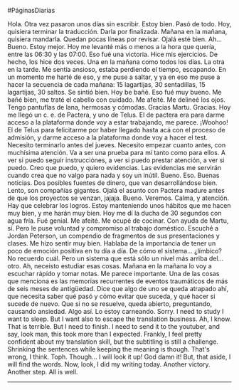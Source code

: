 #PáginasDiarias 

Hola. Otra vez pasaron unos días sin escribir. Estoy bien. Pasó de todo. Hoy, quisiera terminar la traducción. Darla por finalizada. Mañana en la mañana, quisiera mandarla. Quedan pocas líneas por revisar. Ojalá esté bien. Ah... Bueno. Estoy mejor. Hoy me levanté más o menos a la hora que quería, entre las 06:30 y las 07:00. Eso fué una victoria. Hice mis ejercicios. De hecho, los hice dos veces. Una en la mañana como todos los días. La otra en la tarde. Me sentía ansioso, estaba perdiendo el tiempo, escapando. En un momento me harté de eso, y me puse a saltar, y ya en eso me puse a hacer la secuencia de cada mañana: 15 lagartijas, 30 sentadillas, 15 lagartijas, 30 saltos. Se sintió bien. Hoy be bañé. Eso fué muy bueno. Me bañé bien, me traté el cabello con cuidado. Me afeité. Me delineé los ojos. Tengo pantuflas de lana, hermosas y cómodas. Gracias Martu. Gracias. Hoy me llegó un c. e. de Pactera, y uno de Telus. El de pactera era para darme acceso a la plataforma donde voy a estar trabajando, me parece. ¡Woohoo! El de Telus para felicitarme por haber llegado hasta acá con el proceso de admisión, y darme acceso a la plataforma donde voy a hacer el test. Necesito terminarlo antes del jueves. Necesito empezar cuanto antes, con muchísima atención. Va a ser una prueba para mí tanto como para ellos. A ver si puedo seguir instrucciónes, a ver si puedo prestar atención, a ver si puedo. Creo que puedo, y quiero evidencias. Las evidencias me servirán cuando crea que no valgo para nada y soy un inútil. Bueno. Eso. Buenas noticias. Dos posibles fuentes de dinero, que van desarrollándose bien. Lento, son compañías gigantes. Ojalá el asunto con Pactera madure antes de que los proyectos se venzan, jajaja. Bueno. Veremos. Calma, y atención. Hay que celebrar los logros. Estoy manteniendo unos hábitos que me hacen muy bien, y me harán muy bien. Hoy me dí la ducha de 30 segundos con agua fría. Fué genial. Me afeité. Me ocupé de cocinar. Con ayuda de Martu, sí. Pero le puse voluntad y compromiso al trabajo doméstico. Escuché a Jordan Peterson, un compendio de fragmentos de sus presentaciones y clases. Me hizo sentir muy bien. Hablaba de la importancia de tener un poco de emoción positiva en tu día a día. De cómo el sistema... ¿límbico? No recuerdo cuál. Pero un sistema que está sólo un nivel más arriba del... otro. Ah, neceisto estudiar esas cosas. Mañana en la mañana lo voy a escuchar rápido y tomar notas. Me parece importante. Una de las cosas que menciona es las memorias recurrentes de eventos traumáticos de más de seis meses de antigüedad. Dice que algo de uno se queda atrapado ahí, que necesita saber qué pasó y cómo evitar que suceda, y qué hacer si sucede de nuevo. Que si no se resuelve, queda abierto, preguntando, causando ansiedad. Algo así. Lo estoy carneando. Sorry. I need to study I want to sleep. But I want also to escape the translation business. Ah, I know. That is terrible. But I need to finish. I need to send it to the youtuber, and say, look man, this took more than I expected. Frankly, I feel pretty confident about my translation skill, but the subtitling is still a challenge. Shrinking the sentences while keeping the meaning is though. That's wrong, I think. Toph. Though... I will look it up! God damn it! But, that aside, I will find the words. Now, look, I did my writing today. Another victory. Another step. All is well.

---